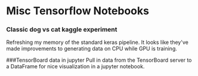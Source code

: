 # Misc Tensorflow Notebooks

### Classic dog vs cat kaggle experiment
Refreshing my memory of the standard keras pipeline. It looks like they've made improvements to generating data on CPU while GPU is training.

###TensorBoard data in jupyter
Pull in data from the TensorBoard server to a DataFrame for nice visualization in a jupyter notebook.

